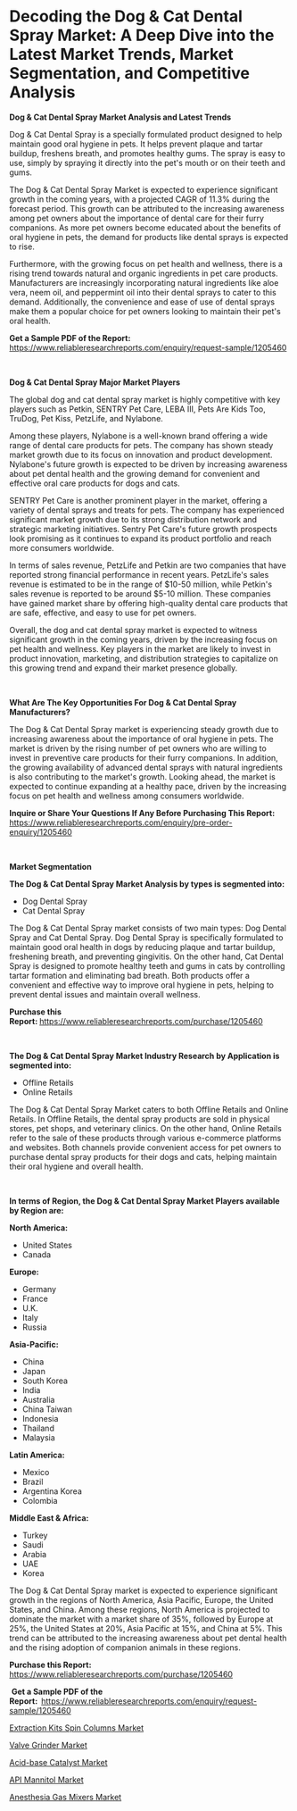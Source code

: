 <p><h1>Decoding the Dog & Cat Dental Spray Market: A Deep Dive into the Latest Market Trends, Market Segmentation, and Competitive Analysis</h1></p><p><strong>Dog & Cat Dental Spray Market Analysis and Latest Trends</strong></p>
<p><p>Dog & Cat Dental Spray is a specially formulated product designed to help maintain good oral hygiene in pets. It helps prevent plaque and tartar buildup, freshens breath, and promotes healthy gums. The spray is easy to use, simply by spraying it directly into the pet's mouth or on their teeth and gums.</p><p>The Dog & Cat Dental Spray Market is expected to experience significant growth in the coming years, with a projected CAGR of 11.3% during the forecast period. This growth can be attributed to the increasing awareness among pet owners about the importance of dental care for their furry companions. As more pet owners become educated about the benefits of oral hygiene in pets, the demand for products like dental sprays is expected to rise.</p><p>Furthermore, with the growing focus on pet health and wellness, there is a rising trend towards natural and organic ingredients in pet care products. Manufacturers are increasingly incorporating natural ingredients like aloe vera, neem oil, and peppermint oil into their dental sprays to cater to this demand. Additionally, the convenience and ease of use of dental sprays make them a popular choice for pet owners looking to maintain their pet's oral health.</p></p>
<p><strong>Get a Sample PDF of the Report:&nbsp;</strong> <a href="https://www.reliableresearchreports.com/enquiry/request-sample/1205460">https://www.reliableresearchreports.com/enquiry/request-sample/1205460</a></p>
<p>&nbsp;</p>
<p><strong>Dog & Cat Dental Spray Major Market Players</strong></p>
<p><p>The global dog and cat dental spray market is highly competitive with key players such as Petkin, SENTRY Pet Care, LEBA III, Pets Are Kids Too, TruDog, Pet Kiss, PetzLife, and Nylabone. </p><p>Among these players, Nylabone is a well-known brand offering a wide range of dental care products for pets. The company has shown steady market growth due to its focus on innovation and product development. Nylabone's future growth is expected to be driven by increasing awareness about pet dental health and the growing demand for convenient and effective oral care products for dogs and cats.</p><p>SENTRY Pet Care is another prominent player in the market, offering a variety of dental sprays and treats for pets. The company has experienced significant market growth due to its strong distribution network and strategic marketing initiatives. Sentry Pet Care's future growth prospects look promising as it continues to expand its product portfolio and reach more consumers worldwide.</p><p>In terms of sales revenue, PetzLife and Petkin are two companies that have reported strong financial performance in recent years. PetzLife's sales revenue is estimated to be in the range of $10-50 million, while Petkin's sales revenue is reported to be around $5-10 million. These companies have gained market share by offering high-quality dental care products that are safe, effective, and easy to use for pet owners.</p><p>Overall, the dog and cat dental spray market is expected to witness significant growth in the coming years, driven by the increasing focus on pet health and wellness. Key players in the market are likely to invest in product innovation, marketing, and distribution strategies to capitalize on this growing trend and expand their market presence globally.</p></p>
<p>&nbsp;</p>
<p><strong>What Are The Key Opportunities For Dog & Cat Dental Spray Manufacturers?</strong></p>
<p><p>The Dog & Cat Dental Spray market is experiencing steady growth due to increasing awareness about the importance of oral hygiene in pets. The market is driven by the rising number of pet owners who are willing to invest in preventive care products for their furry companions. In addition, the growing availability of advanced dental sprays with natural ingredients is also contributing to the market's growth. Looking ahead, the market is expected to continue expanding at a healthy pace, driven by the increasing focus on pet health and wellness among consumers worldwide.</p></p>
<p><strong>Inquire or Share Your Questions If Any Before Purchasing This Report:</strong> <a href="https://www.reliableresearchreports.com/enquiry/pre-order-enquiry/1205460">https://www.reliableresearchreports.com/enquiry/pre-order-enquiry/1205460</a></p>
<p>&nbsp;</p>
<p><strong>Market Segmentation</strong></p>
<p><strong>The Dog & Cat Dental Spray Market Analysis by types is segmented into:</strong></p>
<p><ul><li>Dog Dental Spray</li><li>Cat Dental Spray</li></ul></p>
<p><p>The Dog & Cat Dental Spray market consists of two main types: Dog Dental Spray and Cat Dental Spray. Dog Dental Spray is specifically formulated to maintain good oral health in dogs by reducing plaque and tartar buildup, freshening breath, and preventing gingivitis. On the other hand, Cat Dental Spray is designed to promote healthy teeth and gums in cats by controlling tartar formation and eliminating bad breath. Both products offer a convenient and effective way to improve oral hygiene in pets, helping to prevent dental issues and maintain overall wellness.</p></p>
<p><strong>Purchase this Report:&nbsp;</strong><a href="https://www.reliableresearchreports.com/purchase/1205460">https://www.reliableresearchreports.com/purchase/1205460</a></p>
<p>&nbsp;</p>
<p><strong>The Dog & Cat Dental Spray Market Industry Research by Application is segmented into:</strong></p>
<p><ul><li>Offline Retails</li><li>Online Retails</li></ul></p>
<p><p>The Dog & Cat Dental Spray Market caters to both Offline Retails and Online Retails. In Offline Retails, the dental spray products are sold in physical stores, pet shops, and veterinary clinics. On the other hand, Online Retails refer to the sale of these products through various e-commerce platforms and websites. Both channels provide convenient access for pet owners to purchase dental spray products for their dogs and cats, helping maintain their oral hygiene and overall health.</p></p>
<p>&nbsp;</p>
<p><strong>In terms of Region, the Dog & Cat Dental Spray Market Players available by Region are:</strong></p>
<p>
    <p> <strong> North America: </strong>
        <ul>
            <li>United States</li>
            <li>Canada</li>
        </ul>
        </p> 
    <p> <strong> Europe: </strong>
        <ul>
            <li>Germany</li>
            <li>France</li>
            <li>U.K.</li>
            <li>Italy</li>
            <li>Russia</li>
        </ul>
        </p> 
    <p> <strong> Asia-Pacific: </strong>
        <ul>
            <li>China</li>
            <li>Japan</li>
            <li>South Korea</li>
            <li>India</li>
            <li>Australia</li>
            <li>China Taiwan</li>
            <li>Indonesia</li>
            <li>Thailand</li>
            <li>Malaysia</li>
        </ul>
        </p> 
    <p> <strong> Latin America: </strong>
        <ul>
            <li>Mexico</li>
            <li>Brazil</li>
            <li>Argentina Korea</li>
            <li>Colombia</li>
        </ul>
        </p> 
    <p> <strong> Middle East & Africa: </strong>
        <ul>
            <li>Turkey</li>
            <li>Saudi</li>
            <li>Arabia</li>
            <li>UAE</li>
            <li>Korea</li>
        </ul>
    </p>
    </p>
<p><p>The Dog & Cat Dental Spray market is expected to experience significant growth in the regions of North America, Asia Pacific, Europe, the United States, and China. Among these regions, North America is projected to dominate the market with a market share of 35%, followed by Europe at 25%, the United States at 20%, Asia Pacific at 15%, and China at 5%. This trend can be attributed to the increasing awareness about pet dental health and the rising adoption of companion animals in these regions.</p></p>
<p><strong>Purchase this Report: </strong><a href="https://www.reliableresearchreports.com/purchase/1205460">https://www.reliableresearchreports.com/purchase/1205460</a></p>
<p>&nbsp;<strong>Get a Sample PDF of the Report:&nbsp;&nbsp;</strong><a href="https://www.reliableresearchreports.com/enquiry/request-sample/1205460">https://www.reliableresearchreports.com/enquiry/request-sample/1205460</a></p>
<p><strong></strong></p>
<p><p><a href="https://medium.com/@macielind886/extraction-kits-spin-columns-market-the-key-to-successful-business-strategy-forecast-till-2031-2aaf49594e9a">Extraction Kits Spin Columns Market</a></p><p><a href="https://issuu.com/reportprime-2/docs/valve-grinder-market-size-2030.pptx">Valve Grinder Market</a></p><p><a href="https://github.com/khayangel/Market-Research-Report-List-2/blob/main/acid-base-catalyst-market.md">Acid-base Catalyst Market</a></p><p><a href="https://github.com/YashRP12/Market-Research-Report-List-3/blob/main/api-mannitol-market.md">API Mannitol Market</a></p><p><a href="https://medium.com/@macielind886/anesthesia-gas-mixers-market-analysis-and-sze-forecasted-for-period-from-2024-to-2031-9513d39cb7ff">Anesthesia Gas Mixers Market</a></p></p>
